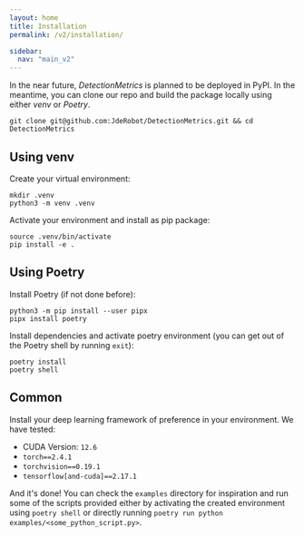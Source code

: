 ```yaml
---
layout: home
title: Installation
permalink: /v2/installation/

sidebar:
  nav: "main_v2"
---
```

In the near future, *DetectionMetrics* is planned to be deployed in PyPI. In the meantime, you can clone our repo and build the package locally using either *venv* or *Poetry*.

```
git clone git@github.com:JdeRobot/DetectionMetrics.git && cd DetectionMetrics
```

## Using venv
Create your virtual environment:
```
mkdir .venv
python3 -m venv .venv
```

Activate your environment and install as pip package:
```
source .venv/bin/activate
pip install -e .
```

## Using Poetry

Install Poetry (if not done before):
```
python3 -m pip install --user pipx
pipx install poetry
```

Install dependencies and activate poetry environment (you can get out of the Poetry shell by running `exit`):
```
poetry install
poetry shell
```

## Common
Install your deep learning framework of preference in your environment. We have tested:
- CUDA Version: `12.6`
- `torch==2.4.1`
- `torchvision==0.19.1`
- `tensorflow[and-cuda]==2.17.1`

And it's done! You can check the `examples` directory for inspiration and run some of the scripts provided either by activating the created environment using `poetry shell` or directly running `poetry run python examples/<some_python_script.py>`.